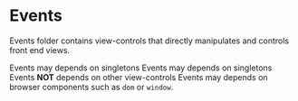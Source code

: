 # Events

Events folder contains view-controls that directly manipulates and controls front end views.

Events may depends on singletons
Events may depends on singletons
Events **NOT** depends on other view-controls
Events may depends on browser components such as `dom` or `window`.
